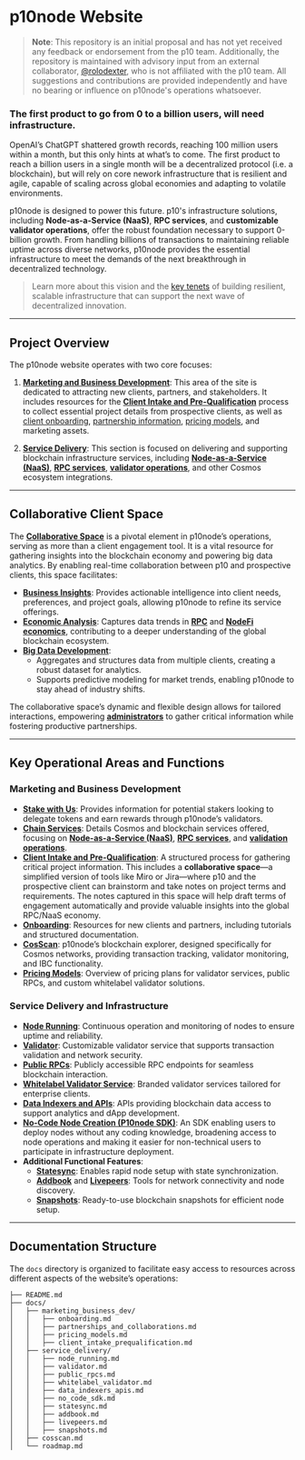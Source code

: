 # p10node Website

> **Note**: This repository is an initial proposal and has not yet received any feedback or endorsement from the p10 team. Additionally, the repository is maintained with advisory input from an external collaborator, [@rolodexter](https://github.com/rolodexter), who is not affiliated with the p10 team. All suggestions and contributions are provided independently and have no bearing or influence on p10node's operations whatsoever.

### The first product to go from 0 to a billion users, will need infrastructure.

OpenAI’s ChatGPT shattered growth records, reaching 100 million users within a month, but this only hints at what’s to come. The first product to reach a billion users in a single month will be a decentralized protocol (i.e. a blockchain), but will rely on core nework infrastructure that is resilient and agile, capable of scaling across global economies and adapting to volatile environments.

p10node is designed to power this future. p10's infrastructure solutions, including **Node-as-a-Service (NaaS)**, **RPC services**, and **customizable validator operations**, offer the robust foundation necessary to support 0-billion growth. From handling billions of transactions to maintaining reliable uptime across diverse networks, p10node provides the essential infrastructure to meet the demands of the next breakthrough in decentralized technology.

> Learn more about this vision and the [key tenets](docs/vision_tenets.md) of building resilient, scalable infrastructure that can support the next wave of decentralized innovation.

---

## Project Overview

The p10node website operates with two core focuses:

1. **[Marketing and Business Development](docs/marketing_business_dev/)**: This area of the site is dedicated to attracting new clients, partners, and stakeholders. It includes resources for the **[Client Intake and Pre-Qualification](docs/marketing_business_dev/client_intake_prequalification.md)** process to collect essential project details from prospective clients, as well as [client onboarding](docs/marketing_business_dev/onboarding.md), [partnership information](docs/marketing_business_dev/partnerships_and_collaborations.md), [pricing models](docs/marketing_business_dev/pricing_models.md), and marketing assets.

2. **[Service Delivery](docs/service_delivery/)**: This section is focused on delivering and supporting blockchain infrastructure services, including **[Node-as-a-Service (NaaS)](docs/service_delivery/naas_services.md)**, **[RPC services](docs/service_delivery/public_rpcs.md)**, **[validator operations](docs/service_delivery/validator.md)**, and other Cosmos ecosystem integrations.

---

## Collaborative Client Space

The **[Collaborative Space](docs/marketing_business_dev/collaborative_space.md)** is a pivotal element in p10node’s operations, serving as more than a client engagement tool. It is a vital resource for gathering insights into the blockchain economy and powering big data analytics. By enabling real-time collaboration between p10 and prospective clients, this space facilitates:

- **[Business Insights](docs/marketing_business_dev/business_insights.md)**: Provides actionable intelligence into client needs, preferences, and project goals, allowing p10node to refine its service offerings.
- **[Economic Analysis](docs/marketing_business_dev/economic_analysis.md)**: Captures data trends in **[RPC](docs/service_delivery/public_rpcs.md)** and **[NodeFi economics](docs/marketing_business_dev/nodefi_economics.md)**, contributing to a deeper understanding of the global blockchain ecosystem.
- **[Big Data Development](docs/marketing_business_dev/big_data_development.md)**:
  - Aggregates and structures data from multiple clients, creating a robust dataset for analytics.
  - Supports predictive modeling for market trends, enabling p10node to stay ahead of industry shifts.

The collaborative space’s dynamic and flexible design allows for tailored interactions, empowering **[administrators](docs/service_delivery/administrators.md)** to gather critical information while fostering productive partnerships.

---

## Key Operational Areas and Functions

### Marketing and Business Development

- **[Stake with Us](docs/marketing_business_dev/stake_with_us.md)**: Provides information for potential stakers looking to delegate tokens and earn rewards through p10node’s validators.
- **[Chain Services](docs/service_delivery/)**: Details Cosmos and blockchain services offered, focusing on **[Node-as-a-Service (NaaS)](docs/service_delivery/naas_services.md)**, **[RPC services](docs/service_delivery/public_rpcs.md)**, and **[validation operations](docs/service_delivery/validator.md)**.
- **[Client Intake and Pre-Qualification](docs/marketing_business_dev/client_intake_prequalification.md)**: A structured process for gathering critical project information. This includes a **collaborative space**—a simplified version of tools like Miro or Jira—where p10 and the prospective client can brainstorm and take notes on project terms and requirements. The notes captured in this space will help draft terms of engagement automatically and provide valuable insights into the global RPC/NaaS economy.
- **[Onboarding](docs/marketing_business_dev/onboarding.md)**: Resources for new clients and partners, including tutorials and structured documentation.
- **[CosScan](docs/cosscan.md)**: p10node’s blockchain explorer, designed specifically for Cosmos networks, providing transaction tracking, validator monitoring, and IBC functionality.
- **[Pricing Models](docs/marketing_business_dev/pricing_models.md)**: Overview of pricing plans for validator services, public RPCs, and custom whitelabel validator solutions.

### Service Delivery and Infrastructure

- **[Node Running](docs/service_delivery/node_running.md)**: Continuous operation and monitoring of nodes to ensure uptime and reliability.
- **[Validator](docs/service_delivery/validator.md)**: Customizable validator service that supports transaction validation and network security.
- **[Public RPCs](docs/service_delivery/public_rpcs.md)**: Publicly accessible RPC endpoints for seamless blockchain interaction.
- **[Whitelabel Validator Service](docs/service_delivery/whitelabel_validator.md)**: Branded validator services tailored for enterprise clients.
- **[Data Indexers and APIs](docs/service_delivery/data_indexers_apis.md)**: APIs providing blockchain data access to support analytics and dApp development.
- **[No-Code Node Creation (P10node SDK)](docs/service_delivery/no_code_sdk.md)**: An SDK enabling users to deploy nodes without any coding knowledge, broadening access to node operations and making it easier for non-technical users to participate in infrastructure deployment.
- **Additional Functional Features**:
  - **[Statesync](docs/service_delivery/statesync.md)**: Enables rapid node setup with state synchronization.
  - **[Addbook](docs/service_delivery/addbook.md)** and **[Livepeers](docs/service_delivery/livepeers.md)**: Tools for network connectivity and node discovery.
  - **[Snapshots](docs/service_delivery/snapshots.md)**: Ready-to-use blockchain snapshots for efficient node setup.

---

## Documentation Structure

The `docs` directory is organized to facilitate easy access to resources across different aspects of the website’s operations:

```
├── README.md
├── docs/
│   ├── marketing_business_dev/
│   │   ├── onboarding.md
│   │   ├── partnerships_and_collaborations.md
│   │   ├── pricing_models.md
│   │   ├── client_intake_prequalification.md
│   ├── service_delivery/
│   │   ├── node_running.md
│   │   ├── validator.md
│   │   ├── public_rpcs.md
│   │   ├── whitelabel_validator.md
│   │   ├── data_indexers_apis.md
│   │   ├── no_code_sdk.md
│   │   ├── statesync.md
│   │   ├── addbook.md
│   │   ├── livepeers.md
│   │   ├── snapshots.md
│   ├── cosscan.md
│   └── roadmap.md
```

